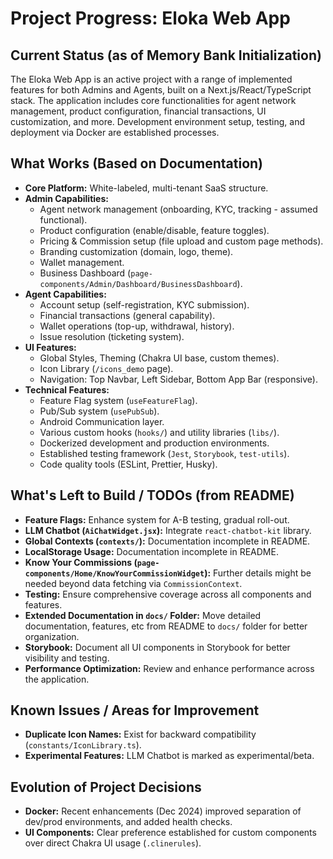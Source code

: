 # Project Progress: Eloka Web App

## Current Status (as of Memory Bank Initialization)
The Eloka Web App is an active project with a range of implemented features for both Admins and Agents, built on a Next.js/React/TypeScript stack. The application includes core functionalities for agent network management, product configuration, financial transactions, UI customization, and more. Development environment setup, testing, and deployment via Docker are established processes.

## What Works (Based on Documentation)
-   **Core Platform:** White-labeled, multi-tenant SaaS structure.
-   **Admin Capabilities:**
    -   Agent network management (onboarding, KYC, tracking - assumed functional).
    -   Product configuration (enable/disable, feature toggles).
    -   Pricing & Commission setup (file upload and custom page methods).
    -   Branding customization (domain, logo, theme).
    -   Wallet management.
    -   Business Dashboard (`page-components/Admin/Dashboard/BusinessDashboard`).
-   **Agent Capabilities:**
    -   Account setup (self-registration, KYC submission).
    -   Financial transactions (general capability).
    -   Wallet operations (top-up, withdrawal, history).
    -   Issue resolution (ticketing system).
-   **UI Features:**
    -   Global Styles, Theming (Chakra UI base, custom themes).
    -   Icon Library (`/icons_demo` page).
    -   Navigation: Top Navbar, Left Sidebar, Bottom App Bar (responsive).
-   **Technical Features:**
    -   Feature Flag system (`useFeatureFlag`).
    -   Pub/Sub system (`usePubSub`).
    -   Android Communication layer.
    -   Various custom hooks (`hooks/`) and utility libraries (`libs/`).
    -   Dockerized development and production environments.
    -   Established testing framework (`Jest`, `Storybook`, `test-utils`).
    -   Code quality tools (ESLint, Prettier, Husky).

## What's Left to Build / TODOs (from README)
-   **Feature Flags:** Enhance system for A-B testing, gradual roll-out.
-   **LLM Chatbot (`AiChatWidget.jsx`):** Integrate `react-chatbot-kit` library.
-   **Global Contexts (`contexts/`):** Documentation incomplete in README.
-   **LocalStorage Usage:** Documentation incomplete in README.
-   **Know Your Commissions (`page-components/Home/KnowYourCommissionWidget`):** Further details might be needed beyond data fetching via `CommissionContext`.
-   **Testing:** Ensure comprehensive coverage across all components and features.
-   **Extended Documentation in `docs/` Folder:** Move detailed documentation, features, etc from README to `docs/` folder for better organization.
-   **Storybook:** Document all UI components in Storybook for better visibility and testing.
-   **Performance Optimization:** Review and enhance performance across the application.

## Known Issues / Areas for Improvement
-   **Duplicate Icon Names:** Exist for backward compatibility (`constants/IconLibrary.ts`).
-   **Experimental Features:** LLM Chatbot is marked as experimental/beta.

## Evolution of Project Decisions
-   **Docker:** Recent enhancements (Dec 2024) improved separation of dev/prod environments, and added health checks.
-   **UI Components:** Clear preference established for custom components over direct Chakra UI usage (`.clinerules`).
